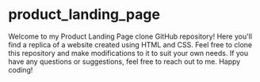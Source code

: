 # product_landing_page
Welcome to my Product Landing Page clone GitHub repository! Here you'll find a replica of a website created using HTML and CSS. Feel free to clone this repository and make modifications to it to suit your own needs. If you have any questions or suggestions, feel free to reach out to me. Happy coding!
